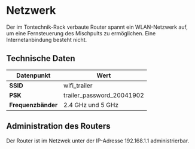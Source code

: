 # Netzwerk

Der im Tontechnik-Rack verbaute Router spannt ein WLAN-Netzwerk auf, um eine Fernsteuerung des Mischpults zu ermöglichen. Eine Internetanbindung besteht nicht.

## Technische Daten

| Datenpunkt            | Wert                      |
| -----------           | -----------               |
| **SSID**              | wifi_trailer              |
| **PSK**               | trailer_password_20041902 |
| **Frequenzbänder**    | 2.4 GHz und 5 GHz         |

## Administration des Routers

Der Router ist im Netzwek unter der IP-Adresse 192.168.1.1 administrierbar.
